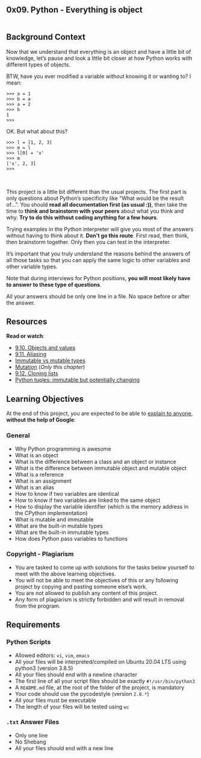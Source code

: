 ## 0x09. Python - Everything is object

<div class="panel-body">
    <p><img src="https://s3.amazonaws.com/intranet-projects-files/holbertonschool-higher-level_programming+/252/r_208403_QPSN8.jpg" alt="" loading="lazy" style=""><br></p>

<h2>Background Context</h2>

<p>Now that we understand that everything is an object and have a little bit of knowledge, let’s pause and look a little bit closer at how Python works with different types of objects.</p>

<p>BTW, have you ever modified a variable without knowing it or wanting to? I mean:</p>

<pre><code>&gt;&gt;&gt; a = 1
&gt;&gt;&gt; b = a
&gt;&gt;&gt; a = 2
&gt;&gt;&gt; b
1
&gt;&gt;&gt; 
</code></pre>

<p>OK. But what about this?</p>

<pre><code>&gt;&gt;&gt; l = [1, 2, 3]
&gt;&gt;&gt; m = l
&gt;&gt;&gt; l[0] = 'x'
&gt;&gt;&gt; m
['x', 2, 3]
&gt;&gt;&gt; 
</code></pre>

<p><img src="https://media.giphy.com/media/wAjfQ9MLUfFjq/giphy.gif" alt="" loading="lazy" style=""><br>
<br></p>

<p>This project is a little bit different than the usual projects. The first part is only questions about Python’s specificity like “What would be the result of…”. 
You should <strong>read all documentation first (as usual :))</strong>, then take the time to <strong>think and brainstorm with your peers</strong> about what you think and why. <strong>Try to do this without coding anything for a few hours</strong>.</p>

<p>Trying examples in the Python interpreter will give you most of the answers without having to think about it. <strong>Don’t go this route</strong>. First read, then think, then brainstorm together. Only then you can test in the interpreter.</p>

<p>It’s important that you truly understand the reasons behind the answers of all those tasks so that you can apply the same logic to other variables and other variable types.</p>

<p>Note that during interviews for Python positions, <strong>you will most likely have to answer to these type of questions</strong>.</p>

<p>All your answers should be only one line in a file. No space before or after the answer.</p>

<h2>Resources</h2>

<p><strong>Read or watch</strong>:</p>

<ul>
<li><a href="/rltoken/MrtBogRzYETxnSKG97E7Sg" title="9.10. Objects and values" target="_blank">9.10. Objects and values</a> </li>
<li><a href="/rltoken/Ro-7kVXtmWyAeOXEw7RhSg" title="9.11. Aliasing" target="_blank">9.11. Aliasing</a> </li>
<li><a href="/rltoken/X1lEmkwQRWI3fP4W7bq_qw" title="Immutable vs mutable types" target="_blank">Immutable vs mutable types</a> </li>
<li><a href="/rltoken/HpKOdgDg6GIoBoG0UPOgPA" title="Mutation" target="_blank">Mutation</a> (<em>Only this chapter</em>)</li>
<li><a href="/rltoken/-Gi4PX4srBYFKpZ5Er6sqA" title="9.12. Cloning lists" target="_blank">9.12. Cloning lists</a> </li>
<li><a href="/rltoken/NZIom4L-tS0HjpY_uEVr9A" title="Python tuples: immutable but potentially changing" target="_blank">Python tuples: immutable but potentially changing</a> </li>
</ul>

<h2>Learning Objectives</h2>

<p>At the end of this project, you are expected to be able to <a href="/rltoken/J02m-YVaLqu3rtRDGfg5NQ" title="explain to anyone" target="_blank">explain to anyone</a>, <strong>without the help of Google</strong>:</p>

<h3>General</h3>

<ul>
<li>Why Python programming is awesome</li>
<li>What is an object</li>
<li>What is the difference between a class and an object or instance</li>
<li>What is the difference between immutable object and mutable object</li>
<li>What is a reference</li>
<li>What is an assignment</li>
<li>What is an alias</li>
<li>How to know if two variables are identical</li>
<li>How to know if two variables are linked to the same object</li>
<li>How to display the variable identifier (which is the memory address in the CPython implementation)</li>
<li>What is mutable and immutable</li>
<li>What are the built-in mutable types</li>
<li>What are the built-in immutable types</li>
<li>How does Python pass variables to functions</li>
</ul>

<h3>Copyright - Plagiarism</h3>

<ul>
<li>You are tasked to come up with solutions for the tasks below yourself to meet with the above learning objectives.</li>
<li>You will not be able to meet the objectives of this or any following project by copying and pasting someone else’s work. </li>
<li>You are not allowed to publish any content of this project.</li>
<li>Any form of plagiarism is strictly forbidden and will result in removal from the program.</li>
</ul>

<h2>Requirements</h2>

<h3>Python Scripts</h3>

<ul>
<li>Allowed editors: <code>vi</code>, <code>vim</code>, <code>emacs</code></li>
<li>All your files will be interpreted/compiled on Ubuntu 20.04 LTS using python3 (version 3.8.5)</li>
<li>All your files should end with a newline character</li>
<li>The first line of all your script files should be exactly <code>#!/usr/bin/python3</code></li>
<li>A <code>README.md</code> file, at the root of the folder of the project, is mandatory</li>
<li>Your code should use the pycodestyle (version <code>2.8.*</code>)</li>
<li>All your files must be executable</li>
<li>The length of your files will be tested using <code>wc</code></li>
</ul>

<h3><code>.txt</code> Answer Files</h3>

<ul>
<li>Only one line</li>
<li>No Shebang</li>
<li>All your files should end with a new line</li>
</ul>

  </div>